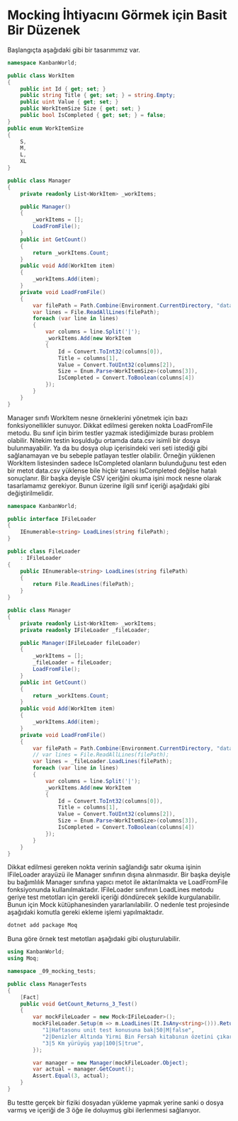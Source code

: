 # Mocking İhtiyacını Görmek için Basit Bir Düzenek

Başlangıçta aşağıdaki gibi bir tasarımımız var.

```csharp
namespace KanbanWorld;

public class WorkItem
{
    public int Id { get; set; }
    public string Title { get; set; } = string.Empty;
    public uint Value { get; set; }
    public WorkItemSize Size { get; set; }
    public bool IsCompleted { get; set; } = false;
}
public enum WorkItemSize
{
    S,
    M,
    L,
    XL
}

public class Manager
{
    private readonly List<WorkItem> _workItems;

    public Manager()
    {
        _workItems = [];
        LoadFromFile();
    }
    public int GetCount()
    {
        return _workItems.Count;
    }
    public void Add(WorkItem item)
    {
        _workItems.Add(item);
    }
    private void LoadFromFile()
    {
        var filePath = Path.Combine(Environment.CurrentDirectory, "data.csv");
        var lines = File.ReadAllLines(filePath);
        foreach (var line in lines)
        {
            var columns = line.Split('|');
            _workItems.Add(new WorkItem
            {
                Id = Convert.ToInt32(columns[0]),
                Title = columns[1],
                Value = Convert.ToUInt32(columns[2]),
                Size = Enum.Parse<WorkItemSize>(columns[3]),
                IsCompleted = Convert.ToBoolean(columns[4])
            });
        }
    }
}
```

Manager sınıfı WorkItem nesne örneklerini yönetmek için bazı fonksiyonellikler sunuyor. Dikkat edilmesi gereken nokta LoadFromFile metodu. Bu sınıf için birim testler yazmak istediğimizde burası problem olabilir. Nitekim testin koşulduğu ortamda data.csv isimli bir dosya bulunmayabilir. Ya da bu dosya olup içerisindeki veri seti istediği gibi sağlanamayan ve bu sebeple patlayan testler olabilir. Örneğin yüklenen WorkItem listesinden sadece IsCompleted olanların bulunduğunu test eden bir metot data.csv yüklense bile hiçbir tanesi IsCompleted değilse hatalı sonuçlanır. Bir başka deyişle CSV içeriğini okuma işini mock nesne olarak tasarlamamız gerekiyor. Bunun üzerine ilgili sınıf içeriği aşağıdaki gibi değiştirilmelidir.

```csharp
namespace KanbanWorld;

public interface IFileLoader
{
    IEnumerable<string> LoadLines(string filePath);
}

public class FileLoader
    : IFileLoader
{
    public IEnumerable<string> LoadLines(string filePath)
    {
        return File.ReadLines(filePath);
    }
}

public class Manager
{
    private readonly List<WorkItem> _workItems;
    private readonly IFileLoader _fileLoader;

    public Manager(IFileLoader fileLoader)
    {
        _workItems = [];
        _fileLoader = fileLoader;
        LoadFromFile();
    }
    public int GetCount()
    {
        return _workItems.Count;
    }
    public void Add(WorkItem item)
    {
        _workItems.Add(item);
    }
    private void LoadFromFile()
    {
        var filePath = Path.Combine(Environment.CurrentDirectory, "data.csv");
        // var lines = File.ReadAllLines(filePath);
        var lines = _fileLoader.LoadLines(filePath);
        foreach (var line in lines)
        {
            var columns = line.Split('|');
            _workItems.Add(new WorkItem
            {
                Id = Convert.ToInt32(columns[0]),
                Title = columns[1],
                Value = Convert.ToUInt32(columns[2]),
                Size = Enum.Parse<WorkItemSize>(columns[3]),
                IsCompleted = Convert.ToBoolean(columns[4])
            });
        }
    }
}
```

Dikkat edilmesi gereken nokta verinin sağlandığı satır okuma işinin IFileLoader arayüzü ile Manager sınıfının dışına alınmasıdır. Bir başka deyişle bu bağımlılık Manager sınıfına yapıcı metot ile aktarılmakta ve LoadFromFile fonksiyonunda kullanılmaktadır. IFileLoader sınıfının LoadLines metodu geriye test metotları için gerekli içeriği döndürecek şekilde kurgulanabilir. Bunun için Mock kütüphanesinden yararlanılabilir. O nedenle test projesinde aşağıdaki komutla gereki ekleme işlemi yapılmaktadır.

```bash
dotnet add package Moq
```

Buna göre örnek test metotları aşağıdaki gibi oluşturulabilir.

```csharp
using KanbanWorld;
using Moq;

namespace _09_mocking_tests;

public class ManagerTests
{
    [Fact]
    public void GetCount_Returns_3_Test()
    {
        var mockFileLoader = new Mock<IFileLoader>();
        mockFileLoader.Setup(m => m.LoadLines(It.IsAny<string>())).Returns(new List<string>{
           "1|Haftasonu unit test konusuna bak|50|M|false",
           "2|Denizler Altında Yirmi Bin Fersah kitabının özetini çıkart|90|XL|false",
           "3|5 Km yürüyüş yap|100|S|true",
        });

        var manager = new Manager(mockFileLoader.Object);
        var actual = manager.GetCount();
        Assert.Equal(3, actual);
    }
}
```

Bu testte gerçek bir fiziki dosyadan yükleme yapmak yerine sanki o dosya varmış ve içeriği de 3 öğe ile doluymuş gibi ilerlenmesi sağlanıyor.